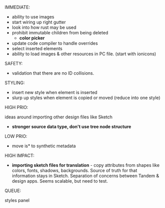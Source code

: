 IMMEDIATE:

* ability to use images
* start wiring up right gutter
* look into how rust may be used
* prohibit immutable children from being deleted
  * **color picker**
* update code compiler to handle overrides
* select inserted elements
* ability to load images & other resources in PC file. (start with ionicons)

SAFETY:

* validation that there are no ID collisions.

STYLING:

* insert new style when element is inserted
* slurp up styles when element is copied or moved (reduce into one style)

HIGH PRIO:

ideas around importing other design files like Sketch

* **stronger source data type, don't use tree node structure**

LOW PRIO:

* move is\* to synthetic metadata

HIGH IMPACT:

* **importing sketch files for translation** - copy attributes from shapes like colors, fonts, shadows, backgrounds. Source of truth for that information stays in Sketch. Separation of concerns between Tandem & design apps. Seems scalable, but need to test.

QUEUE:

styles panel
